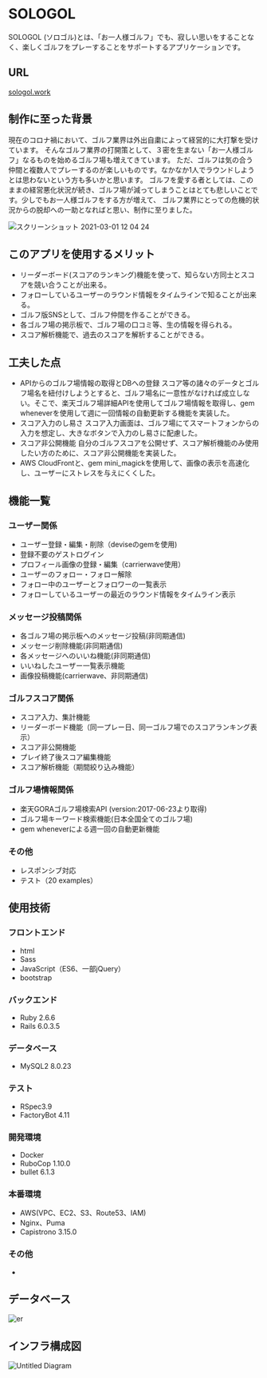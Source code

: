 # SOLOGOL
SOLOGOL (ソロゴル)とは、「お一人様ゴルフ」でも、寂しい思いをすることなく、楽しくゴルフをプレーすることをサポートするアプリケーションです。

## URL
[sologol.work](https://sologol.work/)

## 制作に至った背景
現在のコロナ禍において、ゴルフ業界は外出自粛によって経営的に大打撃を受けています。
そんなゴルフ業界の打開策として、３密を生まない「お一人様ゴルフ」なるものを始めるゴルフ場も増えてきています。
ただ、ゴルフは気の合う仲間と複数人でプレーするのが楽しいものです。なかなか1人でラウンドしようとは思わないという方も多いかと思います。
ゴルフを愛する者としては、このままの経営悪化状況が続き、ゴルフ場が減ってしまうことはとても悲しいことです。少しでもお一人様ゴルフをする方が増えて、
ゴルフ業界にとっての危機的状況からの脱却への一助となればと思い、制作に至りました。

![スクリーンショット 2021-03-01 12 04 24](https://user-images.githubusercontent.com/69664323/109450744-08b62980-7a8f-11eb-8107-aac3aa383d7f.png)

## このアプリを使用するメリット
* リーダーボード(スコアのランキング)機能を使って、知らない方同士とスコアを競い合うことが出来る。
* フォローしているユーザーのラウンド情報をタイムラインで知ることが出来る。
* ゴルフ版SNSとして、ゴルフ仲間を作ることができる。
* 各ゴルフ場の掲示板で、ゴルフ場の口コミ等、生の情報を得られる。
* スコア解析機能で、過去のスコアを解析することができる。
 

## 工夫した点
* APIからのゴルフ場情報の取得とDBへの登録
  スコア等の諸々のデータとゴルフ場名を紐付けしようとすると、ゴルフ場名に一意性がなければ成立しない。そこで、楽天ゴルフ場詳細APIを使用してゴルフ場情報を取得し、gem wheneverを使用して週に一回情報の自動更新する機能を実装した。
* スコア入力のし易さ
  スコア入力画面は、ゴルフ場にてスマートフォンからの入力を想定し、大きなボタンで入力のし易さに配慮した。
* スコア非公開機能
  自分のゴルフスコアを公開せず、スコア解析機能のみ使用したい方のために、スコア非公開機能を実装した。
* AWS CloudFrontと、gem mini_magickを使用して、画像の表示を高速化し、ユーザーにストレスを与えにくくした。

## 機能一覧

### ユーザー関係
* ユーザー登録・編集・削除（deviseのgemを使用)
* 登録不要のゲストログイン
* プロフィール画像の登録・編集（carrierwave使用）
* ユーザーのフォロー・フォロー解除
* フォロー中のユーザーとフォロワーの一覧表示
* フォローしているユーザーの最近のラウンド情報をタイムライン表示

### メッセージ投稿関係
* 各ゴルフ場の掲示板へのメッセージ投稿(非同期通信)
* メッセージ削除機能(非同期通信)
* 各メッセージへのいいね機能(非同期通信)
* いいねしたユーザー一覧表示機能
* 画像投稿機能(carrierwave、非同期通信)

### ゴルフスコア関係
* スコア入力、集計機能
* リーダーボード機能（同一プレー日、同一ゴルフ場でのスコアランキング表示）
* スコア非公開機能
* プレイ終了後スコア編集機能
* スコア解析機能（期間絞り込み機能）

### ゴルフ場情報関係
* 楽天GORAゴルフ場検索API (version:2017-06-23より取得)
* ゴルフ場キーワード検索機能(日本全国全てのゴルフ場)
* gem  wheneverによる週一回の自動更新機能

### その他
* レスポンシブ対応
* テスト（20 examples）

## 使用技術

### フロントエンド
* html
* Sass
* JavaScript（ES6、一部jQuery）
* bootstrap

### バックエンド
* Ruby 2.6.6
* Rails 6.0.3.5

### データベース
* MySQL2 8.0.23

### テスト
* RSpec3.9
* FactoryBot 4.11

### 開発環境
* Docker
* RuboCop 1.10.0
* bullet 6.1.3

### 本番環境
* AWS(VPC、EC2、S3、Route53、IAM)
* Nginx、Puma
* Capistrono 3.15.0

### その他
* 

## データベース
![er](https://user-images.githubusercontent.com/69664323/109645709-8f0b6200-7b9a-11eb-91e7-db2a45f49f95.png)

## インフラ構成図
![Untitled Diagram](https://user-images.githubusercontent.com/69664323/110208068-59cc8000-7eca-11eb-89f6-24da2c0368bd.jpg)

